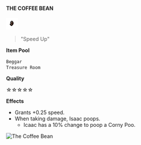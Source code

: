 #### **THE COFFEE BEAN**
![The Coffee Bean](/resources/gfx/items/collectibles/coffee_bean.png "The Coffee Bean")

> "Speed Up"

**Item Pool**

```
Beggar
Treasure Room
```

**Quality**

☆☆☆☆☆

**Effects**
- Grants +0.25 speed.
- When taking damage, Isaac poops.
  - Icaac has a 10% change to poop a Corny Poo.

![The Coffee Bean](/gifs/coffee_bean.gif "The Coffee Bean")
